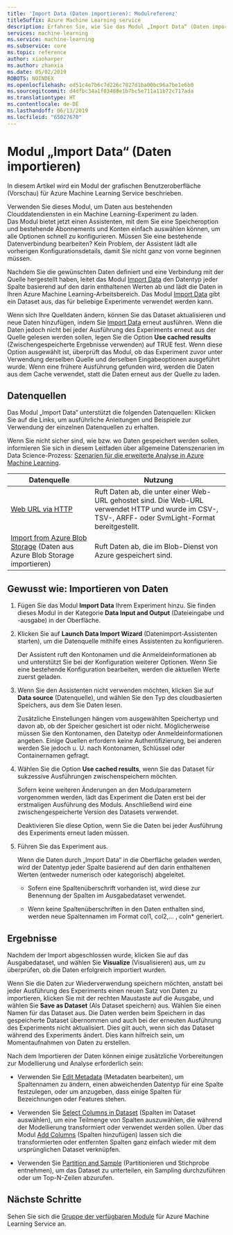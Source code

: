 ```yaml
---
title: 'Import Data (Daten importieren): Modulreferenz'
titleSuffix: Azure Machine Learning service
description: Erfahren Sie, wie Sie das Modul „Import Data“ (Daten importieren) in Azure Machine Learning Service verwenden, um Daten aus bestehenden Clouddatendiensten in ein Machine Learning-Experiment zu laden.
services: machine-learning
ms.service: machine-learning
ms.subservice: core
ms.topic: reference
author: xiaoharper
ms.author: zhanxia
ms.date: 05/02/2019
ROBOTS: NOINDEX
ms.openlocfilehash: ed51c4e7b6c7d226c7827d1ba00bc96a7be1e6b0
ms.sourcegitcommit: d4dfbc34a1f03488e1b7bc5e711a11b72c717ada
ms.translationtype: HT
ms.contentlocale: de-DE
ms.lasthandoff: 06/13/2019
ms.locfileid: "65027670"
---
```

# <a name="import-data-module"></a>Modul „Import Data“ (Daten importieren)

In diesem Artikel wird ein Modul der grafischen Benutzeroberfläche (Vorschau) für Azure Machine Learning Service beschrieben.

Verwenden Sie dieses Modul, um Daten aus bestehenden Clouddatendiensten in ein Machine Learning-Experiment zu laden.  
Das Modul bietet jetzt einen Assistenten, mit dem Sie eine Speicheroption und bestehende Abonnements und Konten einfach auswählen können, um alle Optionen schnell zu konfigurieren. Müssen Sie eine bestehende Datenverbindung bearbeiten? Kein Problem, der Assistent lädt alle vorherigen Konfigurationsdetails, damit Sie nicht ganz von vorne beginnen müssen. 
  
Nachdem Sie die gewünschten Daten definiert und eine Verbindung mit der Quelle hergestellt haben, leitet das Modul [Import Data](./import-data.md) den Datentyp jeder Spalte basierend auf den darin enthaltenen Werten ab und lädt die Daten in Ihren Azure Machine Learning-Arbeitsbereich. Das Modul [Import Data](./import-data.md) gibt ein Dataset aus, das für beliebige Experimente verwendet werden kann.

  
Wenn sich Ihre Quelldaten ändern, können Sie das Dataset aktualisieren und neue Daten hinzufügen, indem Sie [Import Data](./import-data.md) erneut ausführen. Wenn die Daten jedoch nicht bei jeder Ausführung des Experiments erneut aus der Quelle gelesen werden sollen, legen Sie die Option **Use cached results** (Zwischengespeicherte Ergebnisse verwenden) auf TRUE fest. Wenn diese Option ausgewählt ist, überprüft das Modul, ob das Experiment zuvor unter Verwendung derselben Quelle und derselben Eingabeoptionen ausgeführt wurde. Wenn eine frühere Ausführung gefunden wird, werden die Daten aus dem Cache verwendet, statt die Daten erneut aus der Quelle zu laden.
 

## <a name="data-sources"></a>Datenquellen

Das Modul „Import Data“ unterstützt die folgenden Datenquellen: Klicken Sie auf die Links, um ausführliche Anleitungen und Beispiele zur Verwendung der einzelnen Datenquellen zu erhalten. 
 
Wenn Sie nicht sicher sind, wie bzw. wo Daten gespeichert werden sollen, informieren Sie sich in diesem Leitfaden über allgemeine Datenszenarien im Data Science-Prozess:  [Szenarien für die erweiterte Analyse in Azure Machine Learning](https://docs.microsoft.com/azure/machine-learning/machine-learning-data-science-plan-sample-scenarios). 


|Datenquelle| Nutzung|
|-----------|-----------|  
|[Web URL via HTTP](./import-from-web-url-via-http.md)|Ruft Daten ab, die unter einer Web-URL gehostet sind. Die Web-URL verwendet HTTP und wurde im CSV-, TSV-, ARFF- oder SvmLight-Format bereitgestellt.|  
|[Import from Azure Blob Storage](./import-from-azure-blob-storage.md) (Daten aus Azure Blob Storage importieren) |Ruft Daten ab, die im Blob-Dienst von Azure gespeichert sind.|  

## <a name="how-to-use-import-data"></a>Gewusst wie: Importieren von Daten
 
1. Fügen Sie das Modul **Import Data** Ihrem Experiment hinzu. Sie finden dieses Modul in der Kategorie **Data Input and Output** (Dateieingabe und -ausgabe) in der Oberfläche.

2. Klicken Sie auf **Launch Data Import Wizard** (Datenimport-Assistenten starten), um die Datenquelle mithilfe eines Assistenten zu konfigurieren.

    Der Assistent ruft den Kontonamen und die Anmeldeinformationen ab und unterstützt Sie bei der Konfiguration weiterer Optionen. Wenn Sie eine bestehende Konfiguration bearbeiten, werden die aktuellen Werte zuerst geladen.

3. Wenn Sie den Assistenten nicht verwenden möchten, klicken Sie auf **Data source** (Datenquelle), und wählen Sie den Typ des cloudbasierten Speichers, aus dem Sie Daten lesen. 

    Zusätzliche Einstellungen hängen vom ausgewählten Speichertyp und davon ab, ob der Speicher gesichert ist oder nicht. Möglicherweise müssen Sie den Kontonamen, den Dateityp oder Anmeldeinformationen angeben. Einige Quellen erfordern keine Authentifizierung, bei anderen werden Sie jedoch u. U. nach Kontonamen, Schlüssel oder Containernamen gefragt.

4. Wählen Sie die Option **Use cached results**, wenn Sie das Dataset für sukzessive Ausführungen zwischenspeichern möchten.

    Sofern keine weiteren Änderungen an den Modulparametern vorgenommen werden, lädt das Experiment die Daten erst bei der erstmaligen Ausführung des Moduls. Anschließend wird eine zwischengespeicherte Version des Datasets verwendet.

    Deaktivieren Sie diese Option, wenn Sie die Daten bei jeder Ausführung des Experiments erneut laden müssen.

5. Führen Sie das Experiment aus.

    Wenn die Daten durch „Import Data“ in die Oberfläche geladen werden, wird der Datentyp jeder Spalte basierend auf den darin enthaltenen Werten (entweder numerisch oder kategorisch) abgeleitet.

    - Sofern eine Spaltenüberschrift vorhanden ist, wird diese zur Benennung der Spalten im Ausgabedataset verwendet.

    - Wenn keine Spaltenüberschriften in den Daten enthalten sind, werden neue Spaltennamen im Format col1, col2,... , coln* generiert.

## <a name="results"></a>Ergebnisse

Nachdem der Import abgeschlossen wurde, klicken Sie auf das Ausgabedataset, und wählen Sie **Visualize** (Visualisieren) aus, um zu überprüfen, ob die Daten erfolgreich importiert wurden.

Wenn Sie die Daten zur Wiederverwendung speichern möchten, anstatt bei jeder Ausführung des Experiments einen neuen Satz von Daten zu importieren, klicken Sie mit der rechten Maustaste auf die Ausgabe, und wählen Sie **Save as Dataset** (Als Dataset speichern) aus. Wählen Sie einen Namen für das Dataset aus. Die Daten werden beim Speichern in das gespeicherte Dataset übernommen und auch bei der erneuten Ausführung des Experiments nicht aktualisiert. Dies gilt auch, wenn sich das Dataset während des Experiments ändert. Dies kann hilfreich sein, um Momentaufnahmen von Daten zu erstellen.

Nach dem Importieren der Daten können einige zusätzliche Vorbereitungen zur Modellierung und Analyse erforderlich sein:


- Verwenden Sie [Edit Metadata](./edit-metadata.md) (Metadaten bearbeiten), um Spaltennamen zu ändern, einen abweichenden Datentyp für eine Spalte festzulegen, oder um anzugeben, dass einige Spalten für Bezeichnungen oder Features stehen.

- Verwenden Sie [Select Columns in Dataset](./select-columns-in-dataset.md) (Spalten im Dataset auswählen), um eine Teilmenge von Spalten auszuwählen, die während der Modellierung transformiert oder verwendet werden sollen. Über das Modul [Add Columns](./add-columns.md) (Spalten hinzufügen) lassen sich die transformierten oder entfernten Spalten ganz einfach wieder mit dem ursprünglichen Dataset verknüpfen.  

- Verwenden Sie [Partition and Sample](./partition-and-sample.md) (Partitionieren und Stichprobe entnehmen), um das Dataset zu unterteilen, ein Sampling durchzuführen oder um Top-N-Zeilen abzurufen.

## <a name="next-steps"></a>Nächste Schritte

Sehen Sie sich die [Gruppe der verfügbaren Module](module-reference.md) für Azure Machine Learning Service an. 